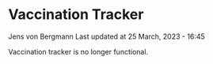 Vaccination Tracker
================
Jens von Bergmann
Last updated at 25 March, 2023 - 16:45

Vaccination tracker is no longer functional.
